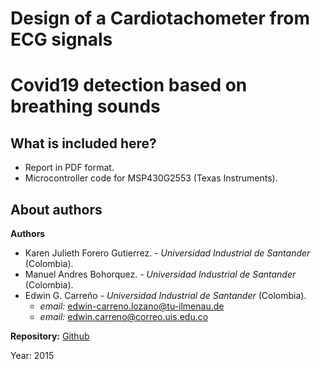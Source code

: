# Design of a Cardiotachometer from ECG signals

# Covid19 detection based on breathing sounds

## What is included here?
-  Report in PDF format.
-  Microcontroller code for MSP430G2553 (Texas Instruments).

## About authors
**Authors**       

*   Karen Julieth Forero Gutierrez.  - *Universidad Industrial de Santander* (Colombia).
*   Manuel Andres Bohorquez.  - *Universidad Industrial de Santander* (Colombia).
*   Edwin G. Carreño - *Universidad Industrial de Santander* (Colombia).
    + *email:* edwin-carreno.lozano@tu-ilmenau.de
    + *email:* edwin.carreno@correo.uis.edu.co

**Repository:**
[Github](https://github.com/imciflam/cardiotachometer-ecg-project)

Year: 2015

